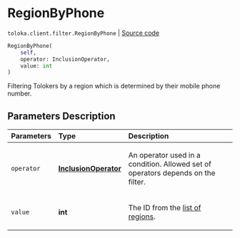 # RegionByPhone
`toloka.client.filter.RegionByPhone` | [Source code](https://github.com/Toloka/toloka-kit/blob/v1.0.2/src/client/filter.py#L483)

```python
RegionByPhone(
    self,
    operator: InclusionOperator,
    value: int
)
```

Filtering Tolokers by a region which is determined by their mobile phone number.

## Parameters Description

| Parameters | Type | Description |
| :----------| :----| :-----------|
`operator`|**[InclusionOperator](toloka.client.primitives.operators.InclusionOperator.md)**|<p>An operator used in a condition. Allowed set of operators depends on the filter.</p>
`value`|**int**|<p>The ID from the [list of regions](https://toloka.ai/en/docs/api/concepts/regions).</p>
